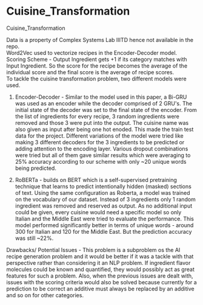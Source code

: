 # Cuisine_Transformation
Cuisine_Transformation

Data is a property of Complex Systems Lab IIITD hence not available in the repo.<br>
Word2Vec used to vectorize recipes in the Encoder-Decoder model.<br>
Scoring Scheme - Output Ingredient gets +1 if its category matches with Input Ingredient. So the score for the recipe becomes the average of the individual score and the final score is the average of recipe scores.<br>
To tackle the cuisine transformation problem, two different models were used. <br>

1) Encoder-Decoder - Similar to the model used in this paper, a Bi-GRU was used as an encoder while the decoder comprised of 2 GRU's. The initial state of the decoder was set to the final state of the encoder. 
From the list of ingredients for every recipe, 3 random ingredients were removed and those 3 were put into the output. The cuisine name was also given as input after being one hot enoded. This made the train test data for the project. Different variations of the model were tried like making 3 different decoders for the 3 ingredients to be predicted or adding attention to the encoding layer. Various dropout combinations were tried but all of them gave similar results which were averaging to 25% accuracy according to our scheme with only ~20 unique words being predicted.

2) RoBERTa - builds on BERT which is a self-supervised pretraining technique that learns to predict intentionally hidden (masked) sections of text. Using the same configuration as Roberta, a model was trained on the vocabulary of our dataset. Instead of 3 ingredients only 1 random ingredient was removed and reserved as output. As no additional input could be given, every cuisine would need a specific model so only Italian and the Middle East were tried to evaluate the performance.
This model performed significantly better in terms of unique words - around 300 for Italian and 120 for the Middle East. But the prediction accuracy was still ~22%.

Drawbacks/ Potential Issues - This problem is a subproblem os the AI recipe generation problem and it would be better if it was a tackle with that perspective rather than considering it an NLP problem. If ingredient flavor molecules could be known and quantified, they would possibly act as great features for such a problem. Also, when the previous issues are dealt with, issues with the scoring criteria would also be solved because currently for a prediction to be correct an additive must always be replaced by an additive and so on for other categories.
